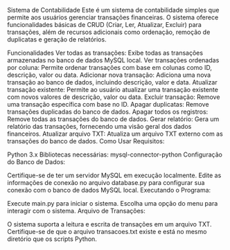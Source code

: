 Sistema de Contabilidade
Este é um sistema de contabilidade simples que permite aos usuários gerenciar transações financeiras. O sistema oferece funcionalidades básicas de CRUD (Criar, Ler, Atualizar, Excluir) para transações, além de recursos adicionais como ordenação, remoção de duplicatas e geração de relatórios.

Funcionalidades
Ver todas as transações: Exibe todas as transações armazenadas no banco de dados MySQL local.
Ver transações ordenadas por coluna: Permite ordenar transações com base em colunas como ID, descrição, valor ou data.
Adicionar nova transação: Adiciona uma nova transação ao banco de dados, incluindo descrição, valor e data.
Atualizar transação existente: Permite ao usuário atualizar uma transação existente com novos valores de descrição, valor ou data.
Excluir transação: Remove uma transação específica com base no ID.
Apagar duplicatas: Remove transações duplicadas do banco de dados.
Apagar todos os registros: Remove todas as transações do banco de dados.
Gerar relatório: Gera um relatório das transações, fornecendo uma visão geral dos dados financeiros.
Atualizar arquivo TXT: Atualiza um arquivo TXT externo com as transações do banco de dados.
Como Usar
Requisitos:

Python 3.x
Bibliotecas necessárias: mysql-connector-python
Configuração do Banco de Dados:

Certifique-se de ter um servidor MySQL em execução localmente.
Edite as informações de conexão no arquivo database.py para configurar sua conexão com o banco de dados MySQL local.
Executando o Programa:

Execute main.py para iniciar o sistema.
Escolha uma opção do menu para interagir com o sistema.
Arquivo de Transações:

O sistema suporta a leitura e escrita de transações em um arquivo TXT. Certifique-se de que o arquivo transacoes.txt existe e está no mesmo diretório que os scripts Python.
